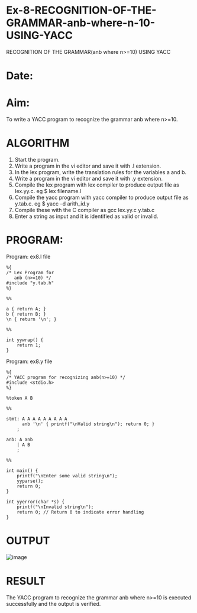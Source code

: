 # Ex-8-RECOGNITION-OF-THE-GRAMMAR-anb-where-n-10-USING-YACC
RECOGNITION OF THE GRAMMAR(anb where n>=10) USING YACC
# Date:
# Aim:
To write a YACC program to recognize the grammar anb where n>=10.
# ALGORITHM
1.	Start the program.
2.	Write a program in the vi editor and save it with .l extension.
3.	In the lex program, write the translation rules for the variables a and b.
4.	Write a program in the vi editor and save it with .y extension.
5.	Compile the lex program with lex compiler to produce output file as lex.yy.c. eg $ lex filename.l
6.	Compile the yacc program with yacc compiler to produce output file as y.tab.c. eg $ yacc –d arith_id.y
7.	Compile these with the C compiler as gcc lex.yy.c y.tab.c
8.	Enter a string as input and it is identified as valid or invalid.
# PROGRAM:
Program: ex8.l file
```
%{
/* Lex Program for
   anb (n>=10) */
#include "y.tab.h"
%}

%%

a { return A; }
b { return B; }
\n { return '\n'; }

%%

int yywrap() {
    return 1;
}
```
Program: ex8.y file
```
%{
/* YACC program for recognizing anb(n>=10) */
#include <stdio.h>
%}

%token A B

%%

stmt: A A A A A A A A A
      anb '\n' { printf("\nValid string\n"); return 0; }
    ;

anb: A anb
    | A B
    ;

%%

int main() {
    printf("\nEnter some valid string\n");
    yyparse();
    return 0;
}

int yyerror(char *s) {
    printf("\nInvalid string\n");
    return 0; // Return 0 to indicate error handling
}
```
# OUTPUT
![image](https://github.com/ttamizharasi/Ex-8-RECOGNITION-OF-THE-GRAMMAR-anb-where-n-10-USING-YACC/assets/119657317/2b43df2e-1bdb-4659-b745-42c662754e44)

# RESULT
The YACC program to recognize the grammar anb where n>=10 is executed successfully and the output is verified.
 

